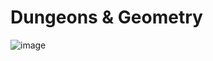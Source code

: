 # Dungeons & Geometry

![image](https://user-images.githubusercontent.com/9076709/155303636-18c13151-962f-4707-a7a1-2107b92c55e2.png)
